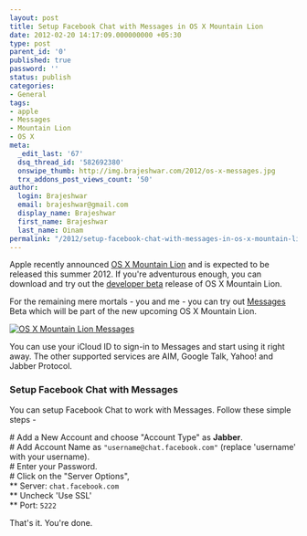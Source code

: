 ```yaml
---
layout: post
title: Setup Facebook Chat with Messages in OS X Mountain Lion
date: 2012-02-20 14:17:09.000000000 +05:30
type: post
parent_id: '0'
published: true
password: ''
status: publish
categories:
- General
tags:
- apple
- Messages
- Mountain Lion
- OS X
meta:
  _edit_last: '67'
  dsq_thread_id: '582692380'
  onswipe_thumb: http://img.brajeshwar.com/2012/os-x-messages.jpg
  trx_addons_post_views_count: '50'
author:
  login: Brajeshwar
  email: brajeshwar@gmail.com
  display_name: Brajeshwar
  first_name: Brajeshwar
  last_name: Oinam
permalink: "/2012/setup-facebook-chat-with-messages-in-os-x-mountain-lion/"
---
```

<p>Apple recently announced <a href="http://www.apple.com/macosx/mountain-lion/">OS X Mountain Lion</a> and is expected to be released this summer 2012. If you're adventurous enough, you can download and try out the <a href="https://developer.apple.com/technologies/mountain-lion/">developer beta</a> release of OS X Mountain Lion.</p>
<p>For the remaining mere mortals - you and me - you can try out <a href="http://www.apple.com/macosx/mountain-lion/messages-beta/">Messages</a> Beta which will be part of the new upcoming OS X Mountain Lion.</p>
<p><!--more--></p>
<p><a href="http://www.apple.com/macosx/mountain-lion/messages-beta/"><img src="/static/2012/02/os-x-messages.jpg" alt="OS X Mountain Lion Messages" /></a></p>
<p>You can use your iCloud ID to sign-in to Messages and start using it right away. The other supported services are AIM, Google Talk, Yahoo! and Jabber Protocol.</p>
<h3>Setup Facebook Chat with Messages</h3>
<p>You can setup Facebook Chat to work with Messages. Follow these simple steps -</p>
<p># Add a New Account and choose "Account Type" as <strong>Jabber</strong>.<br />
# Add Account Name as <code>"username@chat.facebook.com"</code> (replace 'username' with your username).<br />
# Enter your Password.<br />
# Click on the "Server Options",<br />
** Server: <code>chat.facebook.com</code><br />
** Uncheck 'Use SSL'<br />
** Port: <code>5222</code></p>
<p>That's it. You're done.</p>
